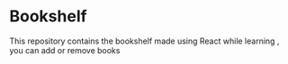 # Bookshelf
This repository contains the bookshelf made using React while learning , you can add or remove books 
